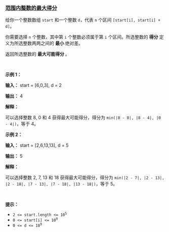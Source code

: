 ### [范围内整数的最大得分](https://leetcode-cn.com/problems/maximize-score-of-numbers-in-ranges)

<p>给你一个整数数组 <code>start</code> 和一个整数 <code>d</code>，代表 <code>n</code> 个区间 <code>[start[i], start[i] + d]</code>。</p>

<p>你需要选择 <code>n</code> 个整数，其中第 <code>i</code> 个整数必须属于第 <code>i</code> 个区间。所选整数的 <strong>得分</strong> 定义为所选整数两两之间的 <strong>最小 </strong>绝对差。</p>

<p>返回所选整数的 <strong>最大可能得分 </strong>。</p>

<p>&nbsp;</p>

<p><strong class="example">示例 1：</strong></p>

<div class="example-block">
<p><strong>输入：</strong> <span class="example-io">start = [6,0,3], d = 2</span></p>

<p><strong>输出：</strong> <span class="example-io">4</span></p>

<p><strong>解释：</strong></p>

<p>可以选择整数 8, 0 和 4 获得最大可能得分，得分为 <code>min(|8 - 0|, |8 - 4|, |0 - 4|)</code>，等于 4。</p>
</div>

<p><strong class="example">示例 2：</strong></p>

<div class="example-block">
<p><strong>输入：</strong> <span class="example-io">start = [2,6,13,13], d = 5</span></p>

<p><strong>输出：</strong> <span class="example-io">5</span></p>

<p><strong>解释：</strong></p>

<p>可以选择整数 2, 7, 13 和 18 获得最大可能得分，得分为 <code>min(|2 - 7|, |2 - 13|, |2 - 18|, |7 - 13|, |7 - 18|, |13 - 18|)</code>，等于 5。</p>
</div>

<p>&nbsp;</p>

<p><strong>提示：</strong></p>

<ul>
	<li><code>2 &lt;= start.length &lt;= 10<sup>5</sup></code></li>
	<li><code>0 &lt;= start[i] &lt;= 10<sup>9</sup></code></li>
	<li><code>0 &lt;= d &lt;= 10<sup>9</sup></code></li>
</ul>
